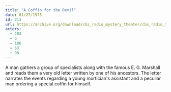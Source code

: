 ```yaml
---
title: "A Coffin for the Devil"
date: 01/27/1975
id: 213
url: https://archive.org/download/cbs_radio_mystery_theater/cbs_radio_mystery_theater-0201-0250.zip/cbs_radio_mystery_theater-0201-0250%2Fcbsrmt_0213_a_coffin_for_the_devil.mp3
actors:
  - 203
  - 6
  - 186
  - 63
  - 98
---
```

A man gathers a group of specialists along with the famous E. G. Marshall and reads them a very old letter written by one of his ancestors. The letter narrates the events regarding a young mortician's assistant and a peculiar man ordering a special coffin for himself.
